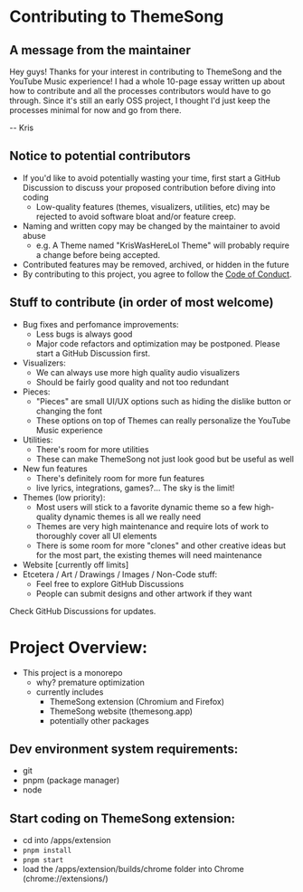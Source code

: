 # Contributing to ThemeSong

## A message from the maintainer

Hey guys! Thanks for your interest in contributing to ThemeSong and the YouTube Music experience!
I had a whole 10-page essay written up about how to contribute and all the processes contributors would have to go through.
Since it's still an early OSS project, I thought I'd just keep the processes minimal for now and go from there.

-- Kris

## Notice to potential contributors

- If you'd like to avoid potentially wasting your time, first start a GitHub Discussion to discuss your proposed contribution before diving into coding
  - Low-quality features (themes, visualizers, utilities, etc) may be rejected to avoid software bloat and/or feature creep.
- Naming and written copy may be changed by the maintainer to avoid abuse
  - e.g. A Theme named "KrisWasHereLol Theme" will probably require a change before being accepted.
- Contributed features may be removed, archived, or hidden in the future
- By contributing to this project, you agree to follow the [Code of Conduct](./CODE_OF_CONDUCT.md).

## Stuff to contribute (in order of most welcome)

- Bug fixes and perfomance improvements:
  - Less bugs is always good
  - Major code refactors and optimization may be postponed. Please start a GitHub Discussion first.
- Visualizers:
  - We can always use more high quality audio visualizers
  - Should be fairly good quality and not too redundant
- Pieces:
  - "Pieces" are small UI/UX options such as hiding the dislike button or changing the font
  - These options on top of Themes can really personalize the YouTube Music experience
- Utilities:
  - There's room for more utilities
  - These can make ThemeSong not just look good but be useful as well
- New fun features
  - There's definitely room for more fun features
  - live lyrics, integrations, games?... The sky is the limit!
- Themes (low priority):
  - Most users will stick to a favorite dynamic theme so a few high-quality dynamic themes is all we really need
  - Themes are very high maintenance and require lots of work to thoroughly cover all UI elements
  - There is some room for more "clones" and other creative ideas but for the most part, the existing themes will need maintenance
- Website [currently off limits]
- Etcetera / Art / Drawings / Images / Non-Code stuff:
  - Feel free to explore GitHub Discussions
  - People can submit designs and other artwork if they want

Check GitHub Discussions for updates.

# Project Overview:

- This project is a monorepo
  - why? premature optimization
  - currently includes
    - ThemeSong extension (Chromium and Firefox)
    - ThemeSong website (themesong.app)
    - potentially other packages

## Dev environment system requirements:

- git
- pnpm (package manager)
- node

## Start coding on ThemeSong extension:

- cd into /apps/extension
- `pnpm install`
- `pnpm start`
- load the /apps/extension/builds/chrome folder into Chrome (chrome://extensions/)
